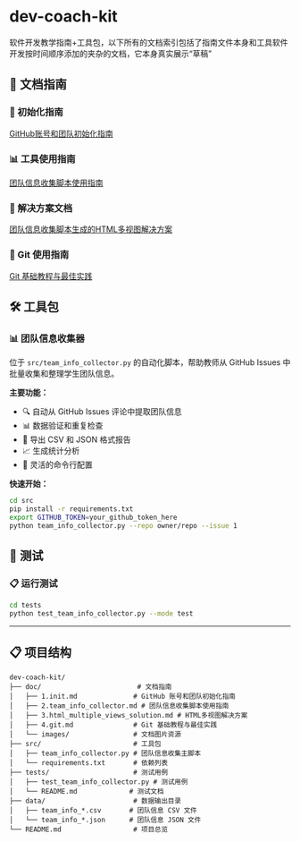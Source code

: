 # dev-coach-kit

软件开发教学指南+工具包，以下所有的文档索引包括了指南文件本身和工具软件开发按时间顺序添加的夹杂的文档，它本身真实展示“草稿”

## 📖 文档指南

### 🧭 初始化指南
[GitHub账号和团队初始化指南](./doc/1.init.md)

### 📊 工具使用指南
[团队信息收集脚本使用指南](./doc/2.team_info_collector.md)

### 🎨 解决方案文档
[团队信息收集脚本生成的HTML多视图解决方案](./doc/3.html_multiple_views_solution.md)

### 🔧 Git 使用指南
[Git 基础教程与最佳实践](./doc/4.git.md)

## 🛠️ 工具包

### 📊 团队信息收集器
位于 `src/team_info_collector.py` 的自动化脚本，帮助教师从 GitHub Issues 中批量收集和整理学生团队信息。

**主要功能：**
- 🔍 自动从 GitHub Issues 评论中提取团队信息
- 📊 数据验证和重复检查
- 💾 导出 CSV 和 JSON 格式报告
- 📈 生成统计分析
- 🔧 灵活的命令行配置

**快速开始：**
```bash
cd src
pip install -r requirements.txt
export GITHUB_TOKEN=your_github_token_here
python team_info_collector.py --repo owner/repo --issue 1
```

## 🧪 测试

### 📋 运行测试
```bash
cd tests
python test_team_info_collector.py --mode test
```

---

## 📋 项目结构

```
dev-coach-kit/
├── doc/                        # 文档指南
│   ├── 1.init.md              # GitHub 账号和团队初始化指南
│   ├── 2.team_info_collector.md # 团队信息收集脚本使用指南
│   ├── 3.html_multiple_views_solution.md # HTML多视图解决方案
│   ├── 4.git.md               # Git 基础教程与最佳实践
│   └── images/                # 文档图片资源
├── src/                       # 工具包
│   ├── team_info_collector.py # 团队信息收集主脚本
│   └── requirements.txt       # 依赖列表
├── tests/                     # 测试用例
│   ├── test_team_info_collector.py # 测试用例
│   └── README.md             # 测试文档
├── data/                      # 数据输出目录
│   ├── team_info_*.csv       # 团队信息 CSV 文件
│   └── team_info_*.json      # 团队信息 JSON 文件
└── README.md                  # 项目总览
```
